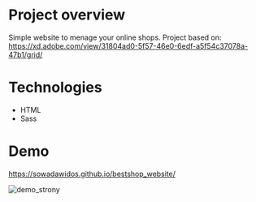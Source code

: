 # Project overview

Simple website to menage your online shops. Project based on: https://xd.adobe.com/view/31804ad0-5f57-46e0-6edf-a5f54c37078a-47b1/grid/

# Technologies
- HTML
- Sass

# Demo

https://sowadawidos.github.io/bestshop_website/

![demo_strony](https://user-images.githubusercontent.com/79333135/112859195-e1b13e80-90b2-11eb-8a3b-8d727dad7727.png)
